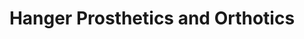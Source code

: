 ---
title: "Hanger Prosthetics and Orthotics"
url: /tifton/hanger-prosthetics-and-orthotics/
shop: Sanitätshaus
---